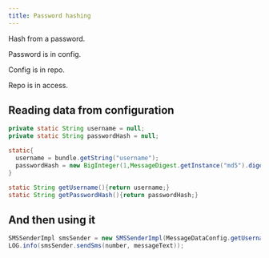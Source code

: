 ```yaml
---
title: Password hashing
---
```


Hash from a password.

Password is in config.

Config is in repo.

Repo is in access.

## Reading data from configuration

```java
private static String username = null;
private static String passwordHash = null;

static{
  username = bundle.getString("username");
  passwordHash = new BigInteger(1,MessageDigest.getInstance("md5").digest(bundle.getString("password").getBytes("UTF-8"))).toString(16);
}

static String getUsername(){return username;}
static String getPasswordHash(){return passwordHash;}
```

## And then using it

```java
SMSSenderImpl smsSender = new SMSSenderImpl(MessageDataConfig.getUsername(),MessageDataConfig.getPasswordHash());
LOG.info(smsSender.sendSms(number, messageText));
```